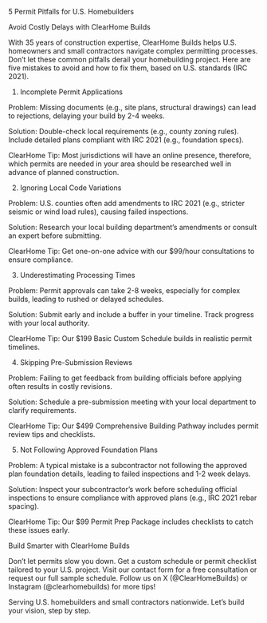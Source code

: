 5 Permit Pitfalls for U.S. Homebuilders

Avoid Costly Delays with ClearHome Builds

With 35 years of construction expertise, ClearHome Builds helps U.S. homeowners and small contractors navigate complex permitting processes. Don’t let these common pitfalls derail your homebuilding project. Here are five mistakes to avoid and how to fix them, based on U.S. standards (IRC 2021).

1. Incomplete Permit Applications





Problem: Missing documents (e.g., site plans, structural drawings) can lead to rejections, delaying your build by 2-4 weeks.



Solution: Double-check local requirements (e.g., county zoning rules). Include detailed plans compliant with IRC 2021 (e.g., foundation specs).



ClearHome Tip: Most jurisdictions will have an online presence, therefore, which permits are needed in your area should be researched well in advance of planned construction.

 2. Ignoring Local Code Variations





Problem: U.S. counties often add amendments to IRC 2021 (e.g., stricter seismic or wind load rules), causing failed inspections.



Solution: Research your local building department’s amendments or consult an expert before submitting.



ClearHome Tip: Get one-on-one advice with our $99/hour consultations to ensure compliance.

3. Underestimating Processing Times





Problem: Permit approvals can take 2-8 weeks, especially for complex builds, leading to rushed or delayed schedules.



Solution: Submit early and include a buffer in your timeline. Track progress with your local authority.



ClearHome Tip: Our $199 Basic Custom Schedule builds in realistic permit timelines.

4. Skipping Pre-Submission Reviews





Problem: Failing to get feedback from building officials before applying often results in costly revisions.



Solution: Schedule a pre-submission meeting with your local department to clarify requirements.



ClearHome Tip: Our $499 Comprehensive Building Pathway includes permit review tips and checklists.

5. Not Following Approved Foundation Plans





Problem: A typical mistake is a subcontractor not following the approved plan foundation details, leading to failed inspections and 1-2 week delays.



Solution: Inspect your subcontractor’s work before scheduling official inspections to ensure compliance with approved plans (e.g., IRC 2021 rebar spacing).



ClearHome Tip: Our $99 Permit Prep Package includes checklists to catch these issues early.

Build Smarter with ClearHome Builds

Don’t let permits slow you down. Get a custom schedule or permit checklist tailored to your U.S. project. Visit our contact form for a free consultation or request our full sample schedule. Follow us on X (@ClearHomeBuilds) or Instagram (@clearhomebuilds) for more tips!

Serving U.S. homebuilders and small contractors nationwide. Let’s build your vision, step by step.